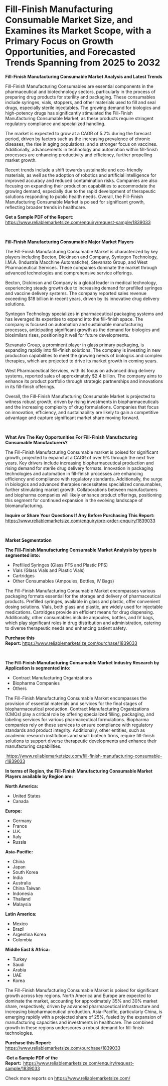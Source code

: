 <p><h1>Fill-Finish Manufacturing Consumable Market Size, and Examines its Market Scope, with a Primary Focus on Growth Opportunities, and Forecasted Trends Spanning from 2025 to 2032</h1></p><p><strong>Fill-Finish Manufacturing Consumable Market Analysis and Latest Trends</strong></p>
<p><p>Fill-Finish Manufacturing Consumables are essential components in the pharmaceutical and biotechnology sectors, particularly in the process of preparing drug products for sterility and packaging. These consumables include syringes, vials, stoppers, and other materials used to fill and seal drugs, especially sterile injectables. The growing demand for biologics and high-potency drugs has significantly stimulated the Fill-Finish Manufacturing Consumable Market, as these products require stringent regulatory compliance and specialized handling.</p><p>The market is expected to grow at a CAGR of 5.2% during the forecast period, driven by factors such as the increasing prevalence of chronic diseases, the rise in aging populations, and a stronger focus on vaccines. Additionally, advancements in technology and automation within fill-finish processes are enhancing productivity and efficiency, further propelling market growth.</p><p>Recent trends include a shift towards sustainable and eco-friendly materials, as well as the adoption of robotics and artificial intelligence for improved accuracy and reduced contamination risks. Companies are also focusing on expanding their production capabilities to accommodate the growing demand, especially due to the rapid development of therapeutic solutions responding to public health needs. Overall, the Fill-Finish Manufacturing Consumable Market is poised for significant growth, reflecting broader trends in healthcare.</p></p>
<p><strong>Get a Sample PDF of the Report:&nbsp;</strong> <a href="https://www.reliablemarketsize.com/enquiry/request-sample/1839033?utm_campaign=2925&utm_medium=2&utm_source=Github&utm_content=ia&utm_term=05032025&utm_id=fill-finish-manufacturing-consumable">https://www.reliablemarketsize.com/enquiry/request-sample/1839033</a></p>
<p>&nbsp;</p>
<p><strong>Fill-Finish Manufacturing Consumable Major Market Players</strong></p>
<p><p>The Fill-Finish Manufacturing Consumable Market is characterized by key players including Becton, Dickinson and Company, Syntegon Technology, I.M.A. (Industria Macchine Automatiche), Stevanato Group, and West Pharmaceutical Services. These companies dominate the market through advanced technologies and comprehensive service offerings.</p><p>Becton, Dickinson and Company is a global leader in medical technology, experiencing steady growth due to increasing demand for prefilled syringes and vaccine delivery systems. The company reported sales revenue exceeding $18 billion in recent years, driven by its innovative drug delivery solutions.</p><p>Syntegon Technology specializes in pharmaceutical packaging systems and has leveraged its expertise to expand into the fill-finish space. The company is focused on automation and sustainable manufacturing processes, anticipating significant growth as the demand for biologics and biosimilars rises, positioning it well for future developments.</p><p>Stevanato Group, a prominent player in glass primary packaging, is expanding rapidly into fill-finish solutions. The company is investing in new production capabilities to meet the growing needs of biologics and complex therapies, which are projected to drive its market growth in coming years.</p><p>West Pharmaceutical Services, with its focus on advanced drug delivery systems, reported sales of approximately $2.4 billion. The company aims to enhance its product portfolio through strategic partnerships and innovations in its fill-finish offerings.</p><p>Overall, the Fill-Finish Manufacturing Consumable Market is projected to witness robust growth, driven by rising investments in biopharmaceuticals and the increasing complexity of drug formulations. Companies that focus on innovation, efficiency, and sustainability are likely to gain a competitive advantage and capture significant market share moving forward.</p></p>
<p>&nbsp;</p>
<p><strong>What Are The Key Opportunities For Fill-Finish Manufacturing Consumable Manufacturers?</strong></p>
<p><p>The Fill-Finish Manufacturing Consumable market is poised for significant growth, projected to expand at a CAGR of over 9% through the next five years. Key drivers include increasing biopharmaceutical production and rising demand for sterile drug delivery formats. Innovation in packaging technologies and automation in fill-finish processes are enhancing efficiency and compliance with regulatory standards. Additionally, the surge in biologics and advanced therapies necessitates specialized consumables, further stimulating market growth. Collaborations between manufacturers and biopharma companies will likely enhance product offerings, positioning this segment for continued expansion in the evolving landscape of biomanufacturing.</p></p>
<p><strong>Inquire or Share Your Questions If Any Before Purchasing This Report:</strong> <a href="https://www.reliablemarketsize.com/enquiry/pre-order-enquiry/1839033?utm_campaign=2925&utm_medium=2&utm_source=Github&utm_content=ia&utm_term=05032025&utm_id=fill-finish-manufacturing-consumable">https://www.reliablemarketsize.com/enquiry/pre-order-enquiry/1839033</a></p>
<p>&nbsp;</p>
<p><strong>Market Segmentation</strong></p>
<p><strong>The Fill-Finish Manufacturing Consumable Market Analysis by types is segmented into:</strong></p>
<p><ul><li>Prefilled Syringes (Glass PFS and Plastic PFS)</li><li>Vials (Glass Vials and Plastic Vials)</li><li>Cartridges</li><li>Other Consumables (Ampoules, Bottles, IV Bags)</li></ul></p>
<p><p>The Fill-Finish Manufacturing Consumable Market encompasses various packaging formats essential for the storage and delivery of pharmaceutical products. Prefilled syringes, available in glass and plastic, offer convenient dosing solutions. Vials, both glass and plastic, are widely used for injectable medications. Cartridges provide an efficient means for drug dispensing. Additionally, other consumables include ampoules, bottles, and IV bags, which play significant roles in drug distribution and administration, catering to diverse therapeutic needs and enhancing patient safety.</p></p>
<p><strong>Purchase this Report:&nbsp;</strong><a href="https://www.reliablemarketsize.com/purchase/1839033?utm_campaign=2925&utm_medium=2&utm_source=Github&utm_content=ia&utm_term=05032025&utm_id=fill-finish-manufacturing-consumable">https://www.reliablemarketsize.com/purchase/1839033</a></p>
<p>&nbsp;</p>
<p><strong>The Fill-Finish Manufacturing Consumable Market Industry Research by Application is segmented into:</strong></p>
<p><ul><li>Contract Manufacturing Organizations</li><li>Biopharma Companies</li><li>Others</li></ul></p>
<p><p>The Fill-Finish Manufacturing Consumable Market encompasses the provision of essential materials and services for the final stages of biopharmaceutical production. Contract Manufacturing Organizations (CMOs) play a critical role by offering specialized filling, packaging, and labeling services for various pharmaceutical formulations. Biopharma companies rely on these services to ensure compliance with regulatory standards and product integrity. Additionally, other entities, such as academic research institutions and small biotech firms, require fill-finish solutions to support diverse therapeutic developments and enhance their manufacturing capabilities.</p></p>
<p><a href="https://www.reliablemarketsize.com/fill-finish-manufacturing-consumable-r1839033?utm_campaign=2925&utm_medium=2&utm_source=Github&utm_content=ia&utm_term=05032025&utm_id=fill-finish-manufacturing-consumable">&nbsp;https://www.reliablemarketsize.com/fill-finish-manufacturing-consumable-r1839033</a></p>
<p><strong>In terms of Region, the Fill-Finish Manufacturing Consumable Market Players available by Region are:</strong></p>
<p>
    <p> <strong> North America: </strong>
        <ul>
            <li>United States</li>
            <li>Canada</li>
        </ul>
        </p> 
    <p> <strong> Europe: </strong>
        <ul>
            <li>Germany</li>
            <li>France</li>
            <li>U.K.</li>
            <li>Italy</li>
            <li>Russia</li>
        </ul>
        </p> 
    <p> <strong> Asia-Pacific: </strong>
        <ul>
            <li>China</li>
            <li>Japan</li>
            <li>South Korea</li>
            <li>India</li>
            <li>Australia</li>
            <li>China Taiwan</li>
            <li>Indonesia</li>
            <li>Thailand</li>
            <li>Malaysia</li>
        </ul>
        </p> 
    <p> <strong> Latin America: </strong>
        <ul>
            <li>Mexico</li>
            <li>Brazil</li>
            <li>Argentina Korea</li>
            <li>Colombia</li>
        </ul>
        </p> 
    <p> <strong> Middle East & Africa: </strong>
        <ul>
            <li>Turkey</li>
            <li>Saudi</li>
            <li>Arabia</li>
            <li>UAE</li>
            <li>Korea</li>
        </ul>
    </p>
    </p>
<p><p>The Fill-Finish Manufacturing Consumable Market is poised for significant growth across key regions. North America and Europe are expected to dominate the market, accounting for approximately 35% and 30% market share, respectively, driven by advanced pharmaceutical infrastructure and increasing biopharmaceutical production. Asia-Pacific, particularly China, is emerging rapidly with a projected share of 25%, fueled by the expansion of manufacturing capacities and investments in healthcare. The combined growth in these regions underscores a robust demand for fill-finish technologies.</p></p>
<p><strong>Purchase this Report: </strong><a href="https://www.reliablemarketsize.com/purchase/1839033?utm_campaign=2925&utm_medium=2&utm_source=Github&utm_content=ia&utm_term=05032025&utm_id=fill-finish-manufacturing-consumable">https://www.reliablemarketsize.com/purchase/1839033</a></p>
<p>&nbsp;<strong>Get a Sample PDF of the Report:&nbsp;&nbsp;</strong><a href="https://www.reliablemarketsize.com/enquiry/request-sample/1839033?utm_campaign=2925&utm_medium=2&utm_source=Github&utm_content=ia&utm_term=05032025&utm_id=fill-finish-manufacturing-consumable">https://www.reliablemarketsize.com/enquiry/request-sample/1839033</a></p>
<p><strong></strong></p>
<p>Check more reports on <a href="https://www.reliablemarketsize.com/?utm_campaign=2925&utm_medium=2&utm_source=Github&utm_content=ia&utm_term=05032025&utm_id=fill-finish-manufacturing-consumable">https://www.reliablemarketsize.com/</a></p>